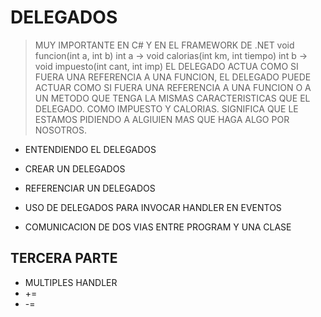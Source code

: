 # DELEGADOS
> MUY IMPORTANTE EN C# Y EN EL FRAMEWORK DE .NET
> void funcion(int a, int b) 
> int a -> void calorias(int km, int tiempo)
> int b -> void impuesto(int cant, int imp)
EL DELEGADO ACTUA COMO SI FUERA UNA REFERENCIA A UNA FUNCION, EL DELEGADO PUEDE ACTUAR COMO SI FUERA UNA REFERENCIA A UNA FUNCION O A UN METODO QUE TENGA LA MISMAS CARACTERISTICAS QUE EL DELEGADO. COMO IMPUESTO Y CALORIAS. SIGNIFICA QUE LE ESTAMOS PIDIENDO A ALGIUIEN MAS  QUE HAGA ALGO POR NOSOTROS.

* ENTENDIENDO EL DELEGADOS
* CREAR UN DELEGADOS
* REFERENCIAR UN DELEGADOS

* USO DE DELEGADOS PARA INVOCAR HANDLER EN EVENTOS
* COMUNICACION DE DOS VIAS ENTRE PROGRAM Y UNA CLASE


## TERCERA PARTE
* MULTIPLES HANDLER
* +=
* -=